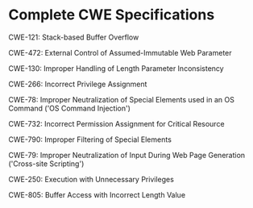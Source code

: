 

# Complete CWE Specifications

CWE-121: Stack-based Buffer Overflow

CWE-472: External Control of Assumed-Immutable Web Parameter

CWE-130: Improper Handling of Length Parameter Inconsistency

CWE-266: Incorrect Privilege Assignment

CWE-78: Improper Neutralization of Special Elements used in an OS Command ('OS Command Injection')

CWE-732: Incorrect Permission Assignment for Critical Resource

CWE-790: Improper Filtering of Special Elements

CWE-79: Improper Neutralization of Input During Web Page Generation ('Cross-site Scripting')

CWE-250: Execution with Unnecessary Privileges

CWE-805: Buffer Access with Incorrect Length Value